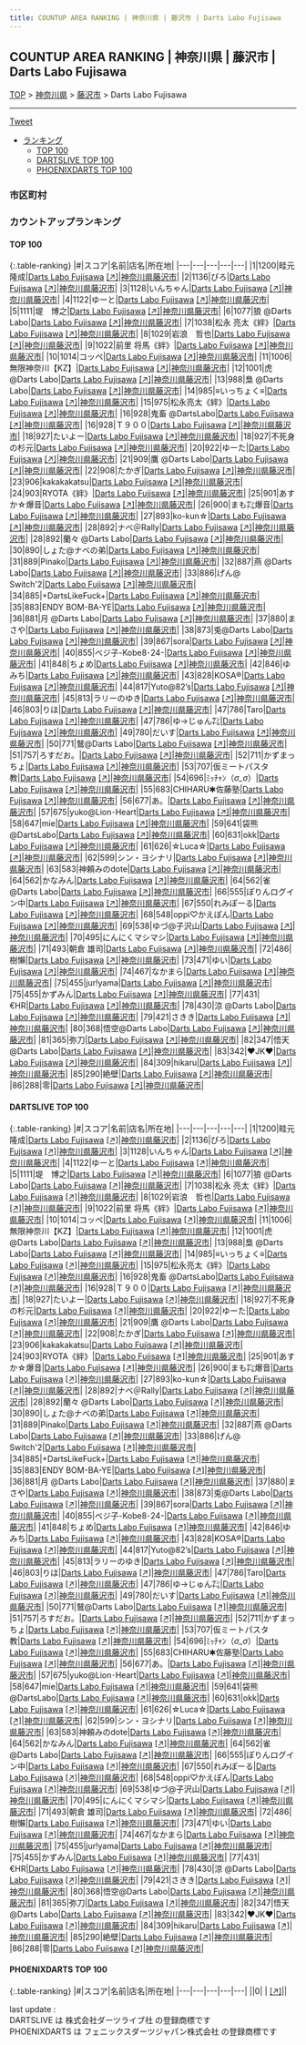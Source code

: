 ```yaml
---
title: COUNTUP AREA RANKING | 神奈川県 | 藤沢市 | Darts Labo Fujisawa
---
```

## COUNTUP AREA RANKING | 神奈川県 | 藤沢市 | Darts Labo Fujisawa

[TOP](/darts/rank/) > [神奈川県](/darts/rank/神奈川県/) > [藤沢市](/darts/rank/神奈川県/藤沢市/) > Darts Labo Fujisawa

___

<a href="https://twitter.com/share?ref_src=twsrc%5Etfw" data-text="COUNTUP AREA RANKING | 神奈川県藤沢市Darts Labo Fujisawa" class="twitter-share-button" data-hashtags="DARTSLIVE,PHOENIXDARTS,darts,ダーツ" data-show-count="false">Tweet</a>

* [ランキング](#カウントアップランキング)
    * [TOP 100](#top-100)
    * [DARTSLIVE TOP 100](#dartslive-top-100)
    * [PHOENIXDARTS TOP 100](#phoenixdarts-top-100)

### 市区町村

<ul>

</ul>

### カウントアップランキング

#### TOP 100



{:.table-ranking}
|#|スコア|名前|店名|所在地|
|---|---|---|---|---|
|1|1200|<span class="rank-name-dl">畦元 隆成</span>|<a href="/darts/rank/shops/d117ec2b40c927020d9b047a20a7ba1e.html">Darts Labo Fujisawa</a> <a href="https://search.dartslive.com/jp/shop/d117ec2b40c927020d9b047a20a7ba1e">[↗]</a>|<a href="/darts/rank/神奈川県/藤沢市">神奈川県藤沢市</a>|
|2|1136|<span class="rank-name-dl">ぴろ</span>|<a href="/darts/rank/shops/d117ec2b40c927020d9b047a20a7ba1e.html">Darts Labo Fujisawa</a> <a href="https://search.dartslive.com/jp/shop/d117ec2b40c927020d9b047a20a7ba1e">[↗]</a>|<a href="/darts/rank/神奈川県/藤沢市">神奈川県藤沢市</a>|
|3|1128|<span class="rank-name-dl">いんちゃん</span>|<a href="/darts/rank/shops/d117ec2b40c927020d9b047a20a7ba1e.html">Darts Labo Fujisawa</a> <a href="https://search.dartslive.com/jp/shop/d117ec2b40c927020d9b047a20a7ba1e">[↗]</a>|<a href="/darts/rank/神奈川県/藤沢市">神奈川県藤沢市</a>|
|4|1122|<span class="rank-name-dl">ゆーと</span>|<a href="/darts/rank/shops/d117ec2b40c927020d9b047a20a7ba1e.html">Darts Labo Fujisawa</a> <a href="https://search.dartslive.com/jp/shop/d117ec2b40c927020d9b047a20a7ba1e">[↗]</a>|<a href="/darts/rank/神奈川県/藤沢市">神奈川県藤沢市</a>|
|5|1111|<span class="rank-name-dl">堤　博之</span>|<a href="/darts/rank/shops/d117ec2b40c927020d9b047a20a7ba1e.html">Darts Labo Fujisawa</a> <a href="https://search.dartslive.com/jp/shop/d117ec2b40c927020d9b047a20a7ba1e">[↗]</a>|<a href="/darts/rank/神奈川県/藤沢市">神奈川県藤沢市</a>|
|6|1077|<span class="rank-name-dl">狼 @Darts Labo</span>|<a href="/darts/rank/shops/d117ec2b40c927020d9b047a20a7ba1e.html">Darts Labo Fujisawa</a> <a href="https://search.dartslive.com/jp/shop/d117ec2b40c927020d9b047a20a7ba1e">[↗]</a>|<a href="/darts/rank/神奈川県/藤沢市">神奈川県藤沢市</a>|
|7|1038|<span class="rank-name-dl">松永 亮太《絆》</span>|<a href="/darts/rank/shops/d117ec2b40c927020d9b047a20a7ba1e.html">Darts Labo Fujisawa</a> <a href="https://search.dartslive.com/jp/shop/d117ec2b40c927020d9b047a20a7ba1e">[↗]</a>|<a href="/darts/rank/神奈川県/藤沢市">神奈川県藤沢市</a>|
|8|1029|<span class="rank-name-dl">岩浪　哲也</span>|<a href="/darts/rank/shops/d117ec2b40c927020d9b047a20a7ba1e.html">Darts Labo Fujisawa</a> <a href="https://search.dartslive.com/jp/shop/d117ec2b40c927020d9b047a20a7ba1e">[↗]</a>|<a href="/darts/rank/神奈川県/藤沢市">神奈川県藤沢市</a>|
|9|1022|<span class="rank-name-dl">前里 将馬《絆》</span>|<a href="/darts/rank/shops/d117ec2b40c927020d9b047a20a7ba1e.html">Darts Labo Fujisawa</a> <a href="https://search.dartslive.com/jp/shop/d117ec2b40c927020d9b047a20a7ba1e">[↗]</a>|<a href="/darts/rank/神奈川県/藤沢市">神奈川県藤沢市</a>|
|10|1014|<span class="rank-name-dl">コッペ</span>|<a href="/darts/rank/shops/d117ec2b40c927020d9b047a20a7ba1e.html">Darts Labo Fujisawa</a> <a href="https://search.dartslive.com/jp/shop/d117ec2b40c927020d9b047a20a7ba1e">[↗]</a>|<a href="/darts/rank/神奈川県/藤沢市">神奈川県藤沢市</a>|
|11|1006|<span class="rank-name-dl">無限神奈川【KZ】</span>|<a href="/darts/rank/shops/d117ec2b40c927020d9b047a20a7ba1e.html">Darts Labo Fujisawa</a> <a href="https://search.dartslive.com/jp/shop/d117ec2b40c927020d9b047a20a7ba1e">[↗]</a>|<a href="/darts/rank/神奈川県/藤沢市">神奈川県藤沢市</a>|
|12|1001|<span class="rank-name-dl">虎 @Darts Labo</span>|<a href="/darts/rank/shops/d117ec2b40c927020d9b047a20a7ba1e.html">Darts Labo Fujisawa</a> <a href="https://search.dartslive.com/jp/shop/d117ec2b40c927020d9b047a20a7ba1e">[↗]</a>|<a href="/darts/rank/神奈川県/藤沢市">神奈川県藤沢市</a>|
|13|988|<span class="rank-name-dl">梟 @Darts Labo</span>|<a href="/darts/rank/shops/d117ec2b40c927020d9b047a20a7ba1e.html">Darts Labo Fujisawa</a> <a href="https://search.dartslive.com/jp/shop/d117ec2b40c927020d9b047a20a7ba1e">[↗]</a>|<a href="/darts/rank/神奈川県/藤沢市">神奈川県藤沢市</a>|
|14|985|<span class="rank-name-dl">≡いっちょく≡</span>|<a href="/darts/rank/shops/d117ec2b40c927020d9b047a20a7ba1e.html">Darts Labo Fujisawa</a> <a href="https://search.dartslive.com/jp/shop/d117ec2b40c927020d9b047a20a7ba1e">[↗]</a>|<a href="/darts/rank/神奈川県/藤沢市">神奈川県藤沢市</a>|
|15|975|<span class="rank-name-dl">松永亮太《絆》</span>|<a href="/darts/rank/shops/d117ec2b40c927020d9b047a20a7ba1e.html">Darts Labo Fujisawa</a> <a href="https://search.dartslive.com/jp/shop/d117ec2b40c927020d9b047a20a7ba1e">[↗]</a>|<a href="/darts/rank/神奈川県/藤沢市">神奈川県藤沢市</a>|
|16|928|<span class="rank-name-dl">鬼畜 @DartsLabo</span>|<a href="/darts/rank/shops/d117ec2b40c927020d9b047a20a7ba1e.html">Darts Labo Fujisawa</a> <a href="https://search.dartslive.com/jp/shop/d117ec2b40c927020d9b047a20a7ba1e">[↗]</a>|<a href="/darts/rank/神奈川県/藤沢市">神奈川県藤沢市</a>|
|16|928|<span class="rank-name-dl">Ｔ９００</span>|<a href="/darts/rank/shops/d117ec2b40c927020d9b047a20a7ba1e.html">Darts Labo Fujisawa</a> <a href="https://search.dartslive.com/jp/shop/d117ec2b40c927020d9b047a20a7ba1e">[↗]</a>|<a href="/darts/rank/神奈川県/藤沢市">神奈川県藤沢市</a>|
|18|927|<span class="rank-name-dl">たいよー</span>|<a href="/darts/rank/shops/d117ec2b40c927020d9b047a20a7ba1e.html">Darts Labo Fujisawa</a> <a href="https://search.dartslive.com/jp/shop/d117ec2b40c927020d9b047a20a7ba1e">[↗]</a>|<a href="/darts/rank/神奈川県/藤沢市">神奈川県藤沢市</a>|
|18|927|<span class="rank-name-dl">不死身の杉元</span>|<a href="/darts/rank/shops/d117ec2b40c927020d9b047a20a7ba1e.html">Darts Labo Fujisawa</a> <a href="https://search.dartslive.com/jp/shop/d117ec2b40c927020d9b047a20a7ba1e">[↗]</a>|<a href="/darts/rank/神奈川県/藤沢市">神奈川県藤沢市</a>|
|20|922|<span class="rank-name-dl">ゆーた</span>|<a href="/darts/rank/shops/d117ec2b40c927020d9b047a20a7ba1e.html">Darts Labo Fujisawa</a> <a href="https://search.dartslive.com/jp/shop/d117ec2b40c927020d9b047a20a7ba1e">[↗]</a>|<a href="/darts/rank/神奈川県/藤沢市">神奈川県藤沢市</a>|
|21|909|<span class="rank-name-dl">鷹 @Darts Labo</span>|<a href="/darts/rank/shops/d117ec2b40c927020d9b047a20a7ba1e.html">Darts Labo Fujisawa</a> <a href="https://search.dartslive.com/jp/shop/d117ec2b40c927020d9b047a20a7ba1e">[↗]</a>|<a href="/darts/rank/神奈川県/藤沢市">神奈川県藤沢市</a>|
|22|908|<span class="rank-name-dl">たかぎ</span>|<a href="/darts/rank/shops/d117ec2b40c927020d9b047a20a7ba1e.html">Darts Labo Fujisawa</a> <a href="https://search.dartslive.com/jp/shop/d117ec2b40c927020d9b047a20a7ba1e">[↗]</a>|<a href="/darts/rank/神奈川県/藤沢市">神奈川県藤沢市</a>|
|23|906|<span class="rank-name-dl">kakakakatsu</span>|<a href="/darts/rank/shops/d117ec2b40c927020d9b047a20a7ba1e.html">Darts Labo Fujisawa</a> <a href="https://search.dartslive.com/jp/shop/d117ec2b40c927020d9b047a20a7ba1e">[↗]</a>|<a href="/darts/rank/神奈川県/藤沢市">神奈川県藤沢市</a>|
|24|903|<span class="rank-name-dl">RYOTA《絆》</span>|<a href="/darts/rank/shops/d117ec2b40c927020d9b047a20a7ba1e.html">Darts Labo Fujisawa</a> <a href="https://search.dartslive.com/jp/shop/d117ec2b40c927020d9b047a20a7ba1e">[↗]</a>|<a href="/darts/rank/神奈川県/藤沢市">神奈川県藤沢市</a>|
|25|901|<span class="rank-name-dl">あすか☆爆音</span>|<a href="/darts/rank/shops/d117ec2b40c927020d9b047a20a7ba1e.html">Darts Labo Fujisawa</a> <a href="https://search.dartslive.com/jp/shop/d117ec2b40c927020d9b047a20a7ba1e">[↗]</a>|<a href="/darts/rank/神奈川県/藤沢市">神奈川県藤沢市</a>|
|26|900|<span class="rank-name-dl">まも㌠爆音</span>|<a href="/darts/rank/shops/d117ec2b40c927020d9b047a20a7ba1e.html">Darts Labo Fujisawa</a> <a href="https://search.dartslive.com/jp/shop/d117ec2b40c927020d9b047a20a7ba1e">[↗]</a>|<a href="/darts/rank/神奈川県/藤沢市">神奈川県藤沢市</a>|
|27|893|<span class="rank-name-dl">ko-kun☆</span>|<a href="/darts/rank/shops/d117ec2b40c927020d9b047a20a7ba1e.html">Darts Labo Fujisawa</a> <a href="https://search.dartslive.com/jp/shop/d117ec2b40c927020d9b047a20a7ba1e">[↗]</a>|<a href="/darts/rank/神奈川県/藤沢市">神奈川県藤沢市</a>|
|28|892|<span class="rank-name-dl">ナベ＠Rally</span>|<a href="/darts/rank/shops/d117ec2b40c927020d9b047a20a7ba1e.html">Darts Labo Fujisawa</a> <a href="https://search.dartslive.com/jp/shop/d117ec2b40c927020d9b047a20a7ba1e">[↗]</a>|<a href="/darts/rank/神奈川県/藤沢市">神奈川県藤沢市</a>|
|28|892|<span class="rank-name-dl">蘭々 @Darts Labo</span>|<a href="/darts/rank/shops/d117ec2b40c927020d9b047a20a7ba1e.html">Darts Labo Fujisawa</a> <a href="https://search.dartslive.com/jp/shop/d117ec2b40c927020d9b047a20a7ba1e">[↗]</a>|<a href="/darts/rank/神奈川県/藤沢市">神奈川県藤沢市</a>|
|30|890|<span class="rank-name-dl">しょた@ナベの弟</span>|<a href="/darts/rank/shops/d117ec2b40c927020d9b047a20a7ba1e.html">Darts Labo Fujisawa</a> <a href="https://search.dartslive.com/jp/shop/d117ec2b40c927020d9b047a20a7ba1e">[↗]</a>|<a href="/darts/rank/神奈川県/藤沢市">神奈川県藤沢市</a>|
|31|889|<span class="rank-name-dl">Pinako</span>|<a href="/darts/rank/shops/d117ec2b40c927020d9b047a20a7ba1e.html">Darts Labo Fujisawa</a> <a href="https://search.dartslive.com/jp/shop/d117ec2b40c927020d9b047a20a7ba1e">[↗]</a>|<a href="/darts/rank/神奈川県/藤沢市">神奈川県藤沢市</a>|
|32|887|<span class="rank-name-dl">燕 @Darts Labo</span>|<a href="/darts/rank/shops/d117ec2b40c927020d9b047a20a7ba1e.html">Darts Labo Fujisawa</a> <a href="https://search.dartslive.com/jp/shop/d117ec2b40c927020d9b047a20a7ba1e">[↗]</a>|<a href="/darts/rank/神奈川県/藤沢市">神奈川県藤沢市</a>|
|33|886|<span class="rank-name-dl">げん@ Switch&#x27;2</span>|<a href="/darts/rank/shops/d117ec2b40c927020d9b047a20a7ba1e.html">Darts Labo Fujisawa</a> <a href="https://search.dartslive.com/jp/shop/d117ec2b40c927020d9b047a20a7ba1e">[↗]</a>|<a href="/darts/rank/神奈川県/藤沢市">神奈川県藤沢市</a>|
|34|885|<span class="rank-name-dl">+DartsLikeFuck+</span>|<a href="/darts/rank/shops/d117ec2b40c927020d9b047a20a7ba1e.html">Darts Labo Fujisawa</a> <a href="https://search.dartslive.com/jp/shop/d117ec2b40c927020d9b047a20a7ba1e">[↗]</a>|<a href="/darts/rank/神奈川県/藤沢市">神奈川県藤沢市</a>|
|35|883|<span class="rank-name-dl">ENDY BOM-BA-YE</span>|<a href="/darts/rank/shops/d117ec2b40c927020d9b047a20a7ba1e.html">Darts Labo Fujisawa</a> <a href="https://search.dartslive.com/jp/shop/d117ec2b40c927020d9b047a20a7ba1e">[↗]</a>|<a href="/darts/rank/神奈川県/藤沢市">神奈川県藤沢市</a>|
|36|881|<span class="rank-name-dl">月 @Darts Labo</span>|<a href="/darts/rank/shops/d117ec2b40c927020d9b047a20a7ba1e.html">Darts Labo Fujisawa</a> <a href="https://search.dartslive.com/jp/shop/d117ec2b40c927020d9b047a20a7ba1e">[↗]</a>|<a href="/darts/rank/神奈川県/藤沢市">神奈川県藤沢市</a>|
|37|880|<span class="rank-name-dl">まさや</span>|<a href="/darts/rank/shops/d117ec2b40c927020d9b047a20a7ba1e.html">Darts Labo Fujisawa</a> <a href="https://search.dartslive.com/jp/shop/d117ec2b40c927020d9b047a20a7ba1e">[↗]</a>|<a href="/darts/rank/神奈川県/藤沢市">神奈川県藤沢市</a>|
|38|873|<span class="rank-name-dl">兎@Darts Labo</span>|<a href="/darts/rank/shops/d117ec2b40c927020d9b047a20a7ba1e.html">Darts Labo Fujisawa</a> <a href="https://search.dartslive.com/jp/shop/d117ec2b40c927020d9b047a20a7ba1e">[↗]</a>|<a href="/darts/rank/神奈川県/藤沢市">神奈川県藤沢市</a>|
|39|867|<span class="rank-name-dl">sora</span>|<a href="/darts/rank/shops/d117ec2b40c927020d9b047a20a7ba1e.html">Darts Labo Fujisawa</a> <a href="https://search.dartslive.com/jp/shop/d117ec2b40c927020d9b047a20a7ba1e">[↗]</a>|<a href="/darts/rank/神奈川県/藤沢市">神奈川県藤沢市</a>|
|40|855|<span class="rank-name-dl">ベジ子-Kobe8･24-</span>|<a href="/darts/rank/shops/d117ec2b40c927020d9b047a20a7ba1e.html">Darts Labo Fujisawa</a> <a href="https://search.dartslive.com/jp/shop/d117ec2b40c927020d9b047a20a7ba1e">[↗]</a>|<a href="/darts/rank/神奈川県/藤沢市">神奈川県藤沢市</a>|
|41|848|<span class="rank-name-dl">ちょめ</span>|<a href="/darts/rank/shops/d117ec2b40c927020d9b047a20a7ba1e.html">Darts Labo Fujisawa</a> <a href="https://search.dartslive.com/jp/shop/d117ec2b40c927020d9b047a20a7ba1e">[↗]</a>|<a href="/darts/rank/神奈川県/藤沢市">神奈川県藤沢市</a>|
|42|846|<span class="rank-name-dl">ゆみち</span>|<a href="/darts/rank/shops/d117ec2b40c927020d9b047a20a7ba1e.html">Darts Labo Fujisawa</a> <a href="https://search.dartslive.com/jp/shop/d117ec2b40c927020d9b047a20a7ba1e">[↗]</a>|<a href="/darts/rank/神奈川県/藤沢市">神奈川県藤沢市</a>|
|43|828|<span class="rank-name-dl">KOSA®︎</span>|<a href="/darts/rank/shops/d117ec2b40c927020d9b047a20a7ba1e.html">Darts Labo Fujisawa</a> <a href="https://search.dartslive.com/jp/shop/d117ec2b40c927020d9b047a20a7ba1e">[↗]</a>|<a href="/darts/rank/神奈川県/藤沢市">神奈川県藤沢市</a>|
|44|817|<span class="rank-name-dl">Yuto@82’s</span>|<a href="/darts/rank/shops/d117ec2b40c927020d9b047a20a7ba1e.html">Darts Labo Fujisawa</a> <a href="https://search.dartslive.com/jp/shop/d117ec2b40c927020d9b047a20a7ba1e">[↗]</a>|<a href="/darts/rank/神奈川県/藤沢市">神奈川県藤沢市</a>|
|45|813|<span class="rank-name-dl">ラリーのゆき</span>|<a href="/darts/rank/shops/d117ec2b40c927020d9b047a20a7ba1e.html">Darts Labo Fujisawa</a> <a href="https://search.dartslive.com/jp/shop/d117ec2b40c927020d9b047a20a7ba1e">[↗]</a>|<a href="/darts/rank/神奈川県/藤沢市">神奈川県藤沢市</a>|
|46|803|<span class="rank-name-dl">りほ</span>|<a href="/darts/rank/shops/d117ec2b40c927020d9b047a20a7ba1e.html">Darts Labo Fujisawa</a> <a href="https://search.dartslive.com/jp/shop/d117ec2b40c927020d9b047a20a7ba1e">[↗]</a>|<a href="/darts/rank/神奈川県/藤沢市">神奈川県藤沢市</a>|
|47|786|<span class="rank-name-dl">Taro</span>|<a href="/darts/rank/shops/d117ec2b40c927020d9b047a20a7ba1e.html">Darts Labo Fujisawa</a> <a href="https://search.dartslive.com/jp/shop/d117ec2b40c927020d9b047a20a7ba1e">[↗]</a>|<a href="/darts/rank/神奈川県/藤沢市">神奈川県藤沢市</a>|
|47|786|<span class="rank-name-dl">ゆ→じゅん㌠</span>|<a href="/darts/rank/shops/d117ec2b40c927020d9b047a20a7ba1e.html">Darts Labo Fujisawa</a> <a href="https://search.dartslive.com/jp/shop/d117ec2b40c927020d9b047a20a7ba1e">[↗]</a>|<a href="/darts/rank/神奈川県/藤沢市">神奈川県藤沢市</a>|
|49|780|<span class="rank-name-dl">だいす</span>|<a href="/darts/rank/shops/d117ec2b40c927020d9b047a20a7ba1e.html">Darts Labo Fujisawa</a> <a href="https://search.dartslive.com/jp/shop/d117ec2b40c927020d9b047a20a7ba1e">[↗]</a>|<a href="/darts/rank/神奈川県/藤沢市">神奈川県藤沢市</a>|
|50|771|<span class="rank-name-dl">鷲@Darts Labo</span>|<a href="/darts/rank/shops/d117ec2b40c927020d9b047a20a7ba1e.html">Darts Labo Fujisawa</a> <a href="https://search.dartslive.com/jp/shop/d117ec2b40c927020d9b047a20a7ba1e">[↗]</a>|<a href="/darts/rank/神奈川県/藤沢市">神奈川県藤沢市</a>|
|51|757|<span class="rank-name-dl">ろすだお。</span>|<a href="/darts/rank/shops/d117ec2b40c927020d9b047a20a7ba1e.html">Darts Labo Fujisawa</a> <a href="https://search.dartslive.com/jp/shop/d117ec2b40c927020d9b047a20a7ba1e">[↗]</a>|<a href="/darts/rank/神奈川県/藤沢市">神奈川県藤沢市</a>|
|52|711|<span class="rank-name-dl">かずまっちょ</span>|<a href="/darts/rank/shops/d117ec2b40c927020d9b047a20a7ba1e.html">Darts Labo Fujisawa</a> <a href="https://search.dartslive.com/jp/shop/d117ec2b40c927020d9b047a20a7ba1e">[↗]</a>|<a href="/darts/rank/神奈川県/藤沢市">神奈川県藤沢市</a>|
|53|707|<span class="rank-name-dl">仮ミートパスタ教</span>|<a href="/darts/rank/shops/d117ec2b40c927020d9b047a20a7ba1e.html">Darts Labo Fujisawa</a> <a href="https://search.dartslive.com/jp/shop/d117ec2b40c927020d9b047a20a7ba1e">[↗]</a>|<a href="/darts/rank/神奈川県/藤沢市">神奈川県藤沢市</a>|
|54|696|<span class="rank-name-dl">ﾐｯﾁｬﾝ（*σ_σ*）</span>|<a href="/darts/rank/shops/d117ec2b40c927020d9b047a20a7ba1e.html">Darts Labo Fujisawa</a> <a href="https://search.dartslive.com/jp/shop/d117ec2b40c927020d9b047a20a7ba1e">[↗]</a>|<a href="/darts/rank/神奈川県/藤沢市">神奈川県藤沢市</a>|
|55|683|<span class="rank-name-dl">CHIHARU✱佐藤塾</span>|<a href="/darts/rank/shops/d117ec2b40c927020d9b047a20a7ba1e.html">Darts Labo Fujisawa</a> <a href="https://search.dartslive.com/jp/shop/d117ec2b40c927020d9b047a20a7ba1e">[↗]</a>|<a href="/darts/rank/神奈川県/藤沢市">神奈川県藤沢市</a>|
|56|677|<span class="rank-name-dl">あ。</span>|<a href="/darts/rank/shops/d117ec2b40c927020d9b047a20a7ba1e.html">Darts Labo Fujisawa</a> <a href="https://search.dartslive.com/jp/shop/d117ec2b40c927020d9b047a20a7ba1e">[↗]</a>|<a href="/darts/rank/神奈川県/藤沢市">神奈川県藤沢市</a>|
|57|675|<span class="rank-name-dl">yuko@Lion･Heart</span>|<a href="/darts/rank/shops/d117ec2b40c927020d9b047a20a7ba1e.html">Darts Labo Fujisawa</a> <a href="https://search.dartslive.com/jp/shop/d117ec2b40c927020d9b047a20a7ba1e">[↗]</a>|<a href="/darts/rank/神奈川県/藤沢市">神奈川県藤沢市</a>|
|58|647|<span class="rank-name-dl">mie</span>|<a href="/darts/rank/shops/d117ec2b40c927020d9b047a20a7ba1e.html">Darts Labo Fujisawa</a> <a href="https://search.dartslive.com/jp/shop/d117ec2b40c927020d9b047a20a7ba1e">[↗]</a>|<a href="/darts/rank/神奈川県/藤沢市">神奈川県藤沢市</a>|
|59|641|<span class="rank-name-dl">袋熊@DartsLabo</span>|<a href="/darts/rank/shops/d117ec2b40c927020d9b047a20a7ba1e.html">Darts Labo Fujisawa</a> <a href="https://search.dartslive.com/jp/shop/d117ec2b40c927020d9b047a20a7ba1e">[↗]</a>|<a href="/darts/rank/神奈川県/藤沢市">神奈川県藤沢市</a>|
|60|631|<span class="rank-name-dl">okk</span>|<a href="/darts/rank/shops/d117ec2b40c927020d9b047a20a7ba1e.html">Darts Labo Fujisawa</a> <a href="https://search.dartslive.com/jp/shop/d117ec2b40c927020d9b047a20a7ba1e">[↗]</a>|<a href="/darts/rank/神奈川県/藤沢市">神奈川県藤沢市</a>|
|61|626|<span class="rank-name-dl">☆Luca☆</span>|<a href="/darts/rank/shops/d117ec2b40c927020d9b047a20a7ba1e.html">Darts Labo Fujisawa</a> <a href="https://search.dartslive.com/jp/shop/d117ec2b40c927020d9b047a20a7ba1e">[↗]</a>|<a href="/darts/rank/神奈川県/藤沢市">神奈川県藤沢市</a>|
|62|599|<span class="rank-name-dl">シン・ヨシナリ</span>|<a href="/darts/rank/shops/d117ec2b40c927020d9b047a20a7ba1e.html">Darts Labo Fujisawa</a> <a href="https://search.dartslive.com/jp/shop/d117ec2b40c927020d9b047a20a7ba1e">[↗]</a>|<a href="/darts/rank/神奈川県/藤沢市">神奈川県藤沢市</a>|
|63|583|<span class="rank-name-dl">神頼みのdote</span>|<a href="/darts/rank/shops/d117ec2b40c927020d9b047a20a7ba1e.html">Darts Labo Fujisawa</a> <a href="https://search.dartslive.com/jp/shop/d117ec2b40c927020d9b047a20a7ba1e">[↗]</a>|<a href="/darts/rank/神奈川県/藤沢市">神奈川県藤沢市</a>|
|64|562|<span class="rank-name-dl">かなみん</span>|<a href="/darts/rank/shops/d117ec2b40c927020d9b047a20a7ba1e.html">Darts Labo Fujisawa</a> <a href="https://search.dartslive.com/jp/shop/d117ec2b40c927020d9b047a20a7ba1e">[↗]</a>|<a href="/darts/rank/神奈川県/藤沢市">神奈川県藤沢市</a>|
|64|562|<span class="rank-name-dl">雀@Darts Labo</span>|<a href="/darts/rank/shops/d117ec2b40c927020d9b047a20a7ba1e.html">Darts Labo Fujisawa</a> <a href="https://search.dartslive.com/jp/shop/d117ec2b40c927020d9b047a20a7ba1e">[↗]</a>|<a href="/darts/rank/神奈川県/藤沢市">神奈川県藤沢市</a>|
|66|555|<span class="rank-name-dl">ぽりんログイン中</span>|<a href="/darts/rank/shops/d117ec2b40c927020d9b047a20a7ba1e.html">Darts Labo Fujisawa</a> <a href="https://search.dartslive.com/jp/shop/d117ec2b40c927020d9b047a20a7ba1e">[↗]</a>|<a href="/darts/rank/神奈川県/藤沢市">神奈川県藤沢市</a>|
|67|550|<span class="rank-name-dl">れみぽーる</span>|<a href="/darts/rank/shops/d117ec2b40c927020d9b047a20a7ba1e.html">Darts Labo Fujisawa</a> <a href="https://search.dartslive.com/jp/shop/d117ec2b40c927020d9b047a20a7ba1e">[↗]</a>|<a href="/darts/rank/神奈川県/藤沢市">神奈川県藤沢市</a>|
|68|548|<span class="rank-name-dl">oppi♡かえぽん</span>|<a href="/darts/rank/shops/d117ec2b40c927020d9b047a20a7ba1e.html">Darts Labo Fujisawa</a> <a href="https://search.dartslive.com/jp/shop/d117ec2b40c927020d9b047a20a7ba1e">[↗]</a>|<a href="/darts/rank/神奈川県/藤沢市">神奈川県藤沢市</a>|
|69|538|<span class="rank-name-dl">ゆづ@子沢山</span>|<a href="/darts/rank/shops/d117ec2b40c927020d9b047a20a7ba1e.html">Darts Labo Fujisawa</a> <a href="https://search.dartslive.com/jp/shop/d117ec2b40c927020d9b047a20a7ba1e">[↗]</a>|<a href="/darts/rank/神奈川県/藤沢市">神奈川県藤沢市</a>|
|70|495|<span class="rank-name-dl">にんにくマシマシ</span>|<a href="/darts/rank/shops/d117ec2b40c927020d9b047a20a7ba1e.html">Darts Labo Fujisawa</a> <a href="https://search.dartslive.com/jp/shop/d117ec2b40c927020d9b047a20a7ba1e">[↗]</a>|<a href="/darts/rank/神奈川県/藤沢市">神奈川県藤沢市</a>|
|71|493|<span class="rank-name-dl">朝倉 雄司</span>|<a href="/darts/rank/shops/d117ec2b40c927020d9b047a20a7ba1e.html">Darts Labo Fujisawa</a> <a href="https://search.dartslive.com/jp/shop/d117ec2b40c927020d9b047a20a7ba1e">[↗]</a>|<a href="/darts/rank/神奈川県/藤沢市">神奈川県藤沢市</a>|
|72|486|<span class="rank-name-dl">樹懶</span>|<a href="/darts/rank/shops/d117ec2b40c927020d9b047a20a7ba1e.html">Darts Labo Fujisawa</a> <a href="https://search.dartslive.com/jp/shop/d117ec2b40c927020d9b047a20a7ba1e">[↗]</a>|<a href="/darts/rank/神奈川県/藤沢市">神奈川県藤沢市</a>|
|73|471|<span class="rank-name-dl">ゆい</span>|<a href="/darts/rank/shops/d117ec2b40c927020d9b047a20a7ba1e.html">Darts Labo Fujisawa</a> <a href="https://search.dartslive.com/jp/shop/d117ec2b40c927020d9b047a20a7ba1e">[↗]</a>|<a href="/darts/rank/神奈川県/藤沢市">神奈川県藤沢市</a>|
|74|467|<span class="rank-name-dl">なかまら</span>|<a href="/darts/rank/shops/d117ec2b40c927020d9b047a20a7ba1e.html">Darts Labo Fujisawa</a> <a href="https://search.dartslive.com/jp/shop/d117ec2b40c927020d9b047a20a7ba1e">[↗]</a>|<a href="/darts/rank/神奈川県/藤沢市">神奈川県藤沢市</a>|
|75|455|<span class="rank-name-dl">jur!yama</span>|<a href="/darts/rank/shops/d117ec2b40c927020d9b047a20a7ba1e.html">Darts Labo Fujisawa</a> <a href="https://search.dartslive.com/jp/shop/d117ec2b40c927020d9b047a20a7ba1e">[↗]</a>|<a href="/darts/rank/神奈川県/藤沢市">神奈川県藤沢市</a>|
|75|455|<span class="rank-name-dl">かずみん</span>|<a href="/darts/rank/shops/d117ec2b40c927020d9b047a20a7ba1e.html">Darts Labo Fujisawa</a> <a href="https://search.dartslive.com/jp/shop/d117ec2b40c927020d9b047a20a7ba1e">[↗]</a>|<a href="/darts/rank/神奈川県/藤沢市">神奈川県藤沢市</a>|
|77|431|<span class="rank-name-dl">€HR</span>|<a href="/darts/rank/shops/d117ec2b40c927020d9b047a20a7ba1e.html">Darts Labo Fujisawa</a> <a href="https://search.dartslive.com/jp/shop/d117ec2b40c927020d9b047a20a7ba1e">[↗]</a>|<a href="/darts/rank/神奈川県/藤沢市">神奈川県藤沢市</a>|
|78|430|<span class="rank-name-dl">涼 @Darts Labo</span>|<a href="/darts/rank/shops/d117ec2b40c927020d9b047a20a7ba1e.html">Darts Labo Fujisawa</a> <a href="https://search.dartslive.com/jp/shop/d117ec2b40c927020d9b047a20a7ba1e">[↗]</a>|<a href="/darts/rank/神奈川県/藤沢市">神奈川県藤沢市</a>|
|79|421|<span class="rank-name-dl">さきき</span>|<a href="/darts/rank/shops/d117ec2b40c927020d9b047a20a7ba1e.html">Darts Labo Fujisawa</a> <a href="https://search.dartslive.com/jp/shop/d117ec2b40c927020d9b047a20a7ba1e">[↗]</a>|<a href="/darts/rank/神奈川県/藤沢市">神奈川県藤沢市</a>|
|80|368|<span class="rank-name-dl">悟空@Darts Labo</span>|<a href="/darts/rank/shops/d117ec2b40c927020d9b047a20a7ba1e.html">Darts Labo Fujisawa</a> <a href="https://search.dartslive.com/jp/shop/d117ec2b40c927020d9b047a20a7ba1e">[↗]</a>|<a href="/darts/rank/神奈川県/藤沢市">神奈川県藤沢市</a>|
|81|365|<span class="rank-name-dl">弥刀</span>|<a href="/darts/rank/shops/d117ec2b40c927020d9b047a20a7ba1e.html">Darts Labo Fujisawa</a> <a href="https://search.dartslive.com/jp/shop/d117ec2b40c927020d9b047a20a7ba1e">[↗]</a>|<a href="/darts/rank/神奈川県/藤沢市">神奈川県藤沢市</a>|
|82|347|<span class="rank-name-dl">悟天@Darts Labo</span>|<a href="/darts/rank/shops/d117ec2b40c927020d9b047a20a7ba1e.html">Darts Labo Fujisawa</a> <a href="https://search.dartslive.com/jp/shop/d117ec2b40c927020d9b047a20a7ba1e">[↗]</a>|<a href="/darts/rank/神奈川県/藤沢市">神奈川県藤沢市</a>|
|83|342|<span class="rank-name-dl">❤️JK❤️</span>|<a href="/darts/rank/shops/d117ec2b40c927020d9b047a20a7ba1e.html">Darts Labo Fujisawa</a> <a href="https://search.dartslive.com/jp/shop/d117ec2b40c927020d9b047a20a7ba1e">[↗]</a>|<a href="/darts/rank/神奈川県/藤沢市">神奈川県藤沢市</a>|
|84|309|<span class="rank-name-dl">hikaru</span>|<a href="/darts/rank/shops/d117ec2b40c927020d9b047a20a7ba1e.html">Darts Labo Fujisawa</a> <a href="https://search.dartslive.com/jp/shop/d117ec2b40c927020d9b047a20a7ba1e">[↗]</a>|<a href="/darts/rank/神奈川県/藤沢市">神奈川県藤沢市</a>|
|85|290|<span class="rank-name-dl">絶壁</span>|<a href="/darts/rank/shops/d117ec2b40c927020d9b047a20a7ba1e.html">Darts Labo Fujisawa</a> <a href="https://search.dartslive.com/jp/shop/d117ec2b40c927020d9b047a20a7ba1e">[↗]</a>|<a href="/darts/rank/神奈川県/藤沢市">神奈川県藤沢市</a>|
|86|288|<span class="rank-name-dl">零</span>|<a href="/darts/rank/shops/d117ec2b40c927020d9b047a20a7ba1e.html">Darts Labo Fujisawa</a> <a href="https://search.dartslive.com/jp/shop/d117ec2b40c927020d9b047a20a7ba1e">[↗]</a>|<a href="/darts/rank/神奈川県/藤沢市">神奈川県藤沢市</a>|


#### DARTSLIVE TOP 100



{:.table-ranking}
|#|スコア|名前|店名|所在地|
|---|---|---|---|---|
|1|1200|<span class="rank-name-dl">畦元 隆成</span>|<a href="/darts/rank/shops/d117ec2b40c927020d9b047a20a7ba1e.html">Darts Labo Fujisawa</a> <a href="https://search.dartslive.com/jp/shop/d117ec2b40c927020d9b047a20a7ba1e">[↗]</a>|<a href="/darts/rank/神奈川県/藤沢市">神奈川県藤沢市</a>|
|2|1136|<span class="rank-name-dl">ぴろ</span>|<a href="/darts/rank/shops/d117ec2b40c927020d9b047a20a7ba1e.html">Darts Labo Fujisawa</a> <a href="https://search.dartslive.com/jp/shop/d117ec2b40c927020d9b047a20a7ba1e">[↗]</a>|<a href="/darts/rank/神奈川県/藤沢市">神奈川県藤沢市</a>|
|3|1128|<span class="rank-name-dl">いんちゃん</span>|<a href="/darts/rank/shops/d117ec2b40c927020d9b047a20a7ba1e.html">Darts Labo Fujisawa</a> <a href="https://search.dartslive.com/jp/shop/d117ec2b40c927020d9b047a20a7ba1e">[↗]</a>|<a href="/darts/rank/神奈川県/藤沢市">神奈川県藤沢市</a>|
|4|1122|<span class="rank-name-dl">ゆーと</span>|<a href="/darts/rank/shops/d117ec2b40c927020d9b047a20a7ba1e.html">Darts Labo Fujisawa</a> <a href="https://search.dartslive.com/jp/shop/d117ec2b40c927020d9b047a20a7ba1e">[↗]</a>|<a href="/darts/rank/神奈川県/藤沢市">神奈川県藤沢市</a>|
|5|1111|<span class="rank-name-dl">堤　博之</span>|<a href="/darts/rank/shops/d117ec2b40c927020d9b047a20a7ba1e.html">Darts Labo Fujisawa</a> <a href="https://search.dartslive.com/jp/shop/d117ec2b40c927020d9b047a20a7ba1e">[↗]</a>|<a href="/darts/rank/神奈川県/藤沢市">神奈川県藤沢市</a>|
|6|1077|<span class="rank-name-dl">狼 @Darts Labo</span>|<a href="/darts/rank/shops/d117ec2b40c927020d9b047a20a7ba1e.html">Darts Labo Fujisawa</a> <a href="https://search.dartslive.com/jp/shop/d117ec2b40c927020d9b047a20a7ba1e">[↗]</a>|<a href="/darts/rank/神奈川県/藤沢市">神奈川県藤沢市</a>|
|7|1038|<span class="rank-name-dl">松永 亮太《絆》</span>|<a href="/darts/rank/shops/d117ec2b40c927020d9b047a20a7ba1e.html">Darts Labo Fujisawa</a> <a href="https://search.dartslive.com/jp/shop/d117ec2b40c927020d9b047a20a7ba1e">[↗]</a>|<a href="/darts/rank/神奈川県/藤沢市">神奈川県藤沢市</a>|
|8|1029|<span class="rank-name-dl">岩浪　哲也</span>|<a href="/darts/rank/shops/d117ec2b40c927020d9b047a20a7ba1e.html">Darts Labo Fujisawa</a> <a href="https://search.dartslive.com/jp/shop/d117ec2b40c927020d9b047a20a7ba1e">[↗]</a>|<a href="/darts/rank/神奈川県/藤沢市">神奈川県藤沢市</a>|
|9|1022|<span class="rank-name-dl">前里 将馬《絆》</span>|<a href="/darts/rank/shops/d117ec2b40c927020d9b047a20a7ba1e.html">Darts Labo Fujisawa</a> <a href="https://search.dartslive.com/jp/shop/d117ec2b40c927020d9b047a20a7ba1e">[↗]</a>|<a href="/darts/rank/神奈川県/藤沢市">神奈川県藤沢市</a>|
|10|1014|<span class="rank-name-dl">コッペ</span>|<a href="/darts/rank/shops/d117ec2b40c927020d9b047a20a7ba1e.html">Darts Labo Fujisawa</a> <a href="https://search.dartslive.com/jp/shop/d117ec2b40c927020d9b047a20a7ba1e">[↗]</a>|<a href="/darts/rank/神奈川県/藤沢市">神奈川県藤沢市</a>|
|11|1006|<span class="rank-name-dl">無限神奈川【KZ】</span>|<a href="/darts/rank/shops/d117ec2b40c927020d9b047a20a7ba1e.html">Darts Labo Fujisawa</a> <a href="https://search.dartslive.com/jp/shop/d117ec2b40c927020d9b047a20a7ba1e">[↗]</a>|<a href="/darts/rank/神奈川県/藤沢市">神奈川県藤沢市</a>|
|12|1001|<span class="rank-name-dl">虎 @Darts Labo</span>|<a href="/darts/rank/shops/d117ec2b40c927020d9b047a20a7ba1e.html">Darts Labo Fujisawa</a> <a href="https://search.dartslive.com/jp/shop/d117ec2b40c927020d9b047a20a7ba1e">[↗]</a>|<a href="/darts/rank/神奈川県/藤沢市">神奈川県藤沢市</a>|
|13|988|<span class="rank-name-dl">梟 @Darts Labo</span>|<a href="/darts/rank/shops/d117ec2b40c927020d9b047a20a7ba1e.html">Darts Labo Fujisawa</a> <a href="https://search.dartslive.com/jp/shop/d117ec2b40c927020d9b047a20a7ba1e">[↗]</a>|<a href="/darts/rank/神奈川県/藤沢市">神奈川県藤沢市</a>|
|14|985|<span class="rank-name-dl">≡いっちょく≡</span>|<a href="/darts/rank/shops/d117ec2b40c927020d9b047a20a7ba1e.html">Darts Labo Fujisawa</a> <a href="https://search.dartslive.com/jp/shop/d117ec2b40c927020d9b047a20a7ba1e">[↗]</a>|<a href="/darts/rank/神奈川県/藤沢市">神奈川県藤沢市</a>|
|15|975|<span class="rank-name-dl">松永亮太《絆》</span>|<a href="/darts/rank/shops/d117ec2b40c927020d9b047a20a7ba1e.html">Darts Labo Fujisawa</a> <a href="https://search.dartslive.com/jp/shop/d117ec2b40c927020d9b047a20a7ba1e">[↗]</a>|<a href="/darts/rank/神奈川県/藤沢市">神奈川県藤沢市</a>|
|16|928|<span class="rank-name-dl">鬼畜 @DartsLabo</span>|<a href="/darts/rank/shops/d117ec2b40c927020d9b047a20a7ba1e.html">Darts Labo Fujisawa</a> <a href="https://search.dartslive.com/jp/shop/d117ec2b40c927020d9b047a20a7ba1e">[↗]</a>|<a href="/darts/rank/神奈川県/藤沢市">神奈川県藤沢市</a>|
|16|928|<span class="rank-name-dl">Ｔ９００</span>|<a href="/darts/rank/shops/d117ec2b40c927020d9b047a20a7ba1e.html">Darts Labo Fujisawa</a> <a href="https://search.dartslive.com/jp/shop/d117ec2b40c927020d9b047a20a7ba1e">[↗]</a>|<a href="/darts/rank/神奈川県/藤沢市">神奈川県藤沢市</a>|
|18|927|<span class="rank-name-dl">たいよー</span>|<a href="/darts/rank/shops/d117ec2b40c927020d9b047a20a7ba1e.html">Darts Labo Fujisawa</a> <a href="https://search.dartslive.com/jp/shop/d117ec2b40c927020d9b047a20a7ba1e">[↗]</a>|<a href="/darts/rank/神奈川県/藤沢市">神奈川県藤沢市</a>|
|18|927|<span class="rank-name-dl">不死身の杉元</span>|<a href="/darts/rank/shops/d117ec2b40c927020d9b047a20a7ba1e.html">Darts Labo Fujisawa</a> <a href="https://search.dartslive.com/jp/shop/d117ec2b40c927020d9b047a20a7ba1e">[↗]</a>|<a href="/darts/rank/神奈川県/藤沢市">神奈川県藤沢市</a>|
|20|922|<span class="rank-name-dl">ゆーた</span>|<a href="/darts/rank/shops/d117ec2b40c927020d9b047a20a7ba1e.html">Darts Labo Fujisawa</a> <a href="https://search.dartslive.com/jp/shop/d117ec2b40c927020d9b047a20a7ba1e">[↗]</a>|<a href="/darts/rank/神奈川県/藤沢市">神奈川県藤沢市</a>|
|21|909|<span class="rank-name-dl">鷹 @Darts Labo</span>|<a href="/darts/rank/shops/d117ec2b40c927020d9b047a20a7ba1e.html">Darts Labo Fujisawa</a> <a href="https://search.dartslive.com/jp/shop/d117ec2b40c927020d9b047a20a7ba1e">[↗]</a>|<a href="/darts/rank/神奈川県/藤沢市">神奈川県藤沢市</a>|
|22|908|<span class="rank-name-dl">たかぎ</span>|<a href="/darts/rank/shops/d117ec2b40c927020d9b047a20a7ba1e.html">Darts Labo Fujisawa</a> <a href="https://search.dartslive.com/jp/shop/d117ec2b40c927020d9b047a20a7ba1e">[↗]</a>|<a href="/darts/rank/神奈川県/藤沢市">神奈川県藤沢市</a>|
|23|906|<span class="rank-name-dl">kakakakatsu</span>|<a href="/darts/rank/shops/d117ec2b40c927020d9b047a20a7ba1e.html">Darts Labo Fujisawa</a> <a href="https://search.dartslive.com/jp/shop/d117ec2b40c927020d9b047a20a7ba1e">[↗]</a>|<a href="/darts/rank/神奈川県/藤沢市">神奈川県藤沢市</a>|
|24|903|<span class="rank-name-dl">RYOTA《絆》</span>|<a href="/darts/rank/shops/d117ec2b40c927020d9b047a20a7ba1e.html">Darts Labo Fujisawa</a> <a href="https://search.dartslive.com/jp/shop/d117ec2b40c927020d9b047a20a7ba1e">[↗]</a>|<a href="/darts/rank/神奈川県/藤沢市">神奈川県藤沢市</a>|
|25|901|<span class="rank-name-dl">あすか☆爆音</span>|<a href="/darts/rank/shops/d117ec2b40c927020d9b047a20a7ba1e.html">Darts Labo Fujisawa</a> <a href="https://search.dartslive.com/jp/shop/d117ec2b40c927020d9b047a20a7ba1e">[↗]</a>|<a href="/darts/rank/神奈川県/藤沢市">神奈川県藤沢市</a>|
|26|900|<span class="rank-name-dl">まも㌠爆音</span>|<a href="/darts/rank/shops/d117ec2b40c927020d9b047a20a7ba1e.html">Darts Labo Fujisawa</a> <a href="https://search.dartslive.com/jp/shop/d117ec2b40c927020d9b047a20a7ba1e">[↗]</a>|<a href="/darts/rank/神奈川県/藤沢市">神奈川県藤沢市</a>|
|27|893|<span class="rank-name-dl">ko-kun☆</span>|<a href="/darts/rank/shops/d117ec2b40c927020d9b047a20a7ba1e.html">Darts Labo Fujisawa</a> <a href="https://search.dartslive.com/jp/shop/d117ec2b40c927020d9b047a20a7ba1e">[↗]</a>|<a href="/darts/rank/神奈川県/藤沢市">神奈川県藤沢市</a>|
|28|892|<span class="rank-name-dl">ナベ＠Rally</span>|<a href="/darts/rank/shops/d117ec2b40c927020d9b047a20a7ba1e.html">Darts Labo Fujisawa</a> <a href="https://search.dartslive.com/jp/shop/d117ec2b40c927020d9b047a20a7ba1e">[↗]</a>|<a href="/darts/rank/神奈川県/藤沢市">神奈川県藤沢市</a>|
|28|892|<span class="rank-name-dl">蘭々 @Darts Labo</span>|<a href="/darts/rank/shops/d117ec2b40c927020d9b047a20a7ba1e.html">Darts Labo Fujisawa</a> <a href="https://search.dartslive.com/jp/shop/d117ec2b40c927020d9b047a20a7ba1e">[↗]</a>|<a href="/darts/rank/神奈川県/藤沢市">神奈川県藤沢市</a>|
|30|890|<span class="rank-name-dl">しょた@ナベの弟</span>|<a href="/darts/rank/shops/d117ec2b40c927020d9b047a20a7ba1e.html">Darts Labo Fujisawa</a> <a href="https://search.dartslive.com/jp/shop/d117ec2b40c927020d9b047a20a7ba1e">[↗]</a>|<a href="/darts/rank/神奈川県/藤沢市">神奈川県藤沢市</a>|
|31|889|<span class="rank-name-dl">Pinako</span>|<a href="/darts/rank/shops/d117ec2b40c927020d9b047a20a7ba1e.html">Darts Labo Fujisawa</a> <a href="https://search.dartslive.com/jp/shop/d117ec2b40c927020d9b047a20a7ba1e">[↗]</a>|<a href="/darts/rank/神奈川県/藤沢市">神奈川県藤沢市</a>|
|32|887|<span class="rank-name-dl">燕 @Darts Labo</span>|<a href="/darts/rank/shops/d117ec2b40c927020d9b047a20a7ba1e.html">Darts Labo Fujisawa</a> <a href="https://search.dartslive.com/jp/shop/d117ec2b40c927020d9b047a20a7ba1e">[↗]</a>|<a href="/darts/rank/神奈川県/藤沢市">神奈川県藤沢市</a>|
|33|886|<span class="rank-name-dl">げん@ Switch&#x27;2</span>|<a href="/darts/rank/shops/d117ec2b40c927020d9b047a20a7ba1e.html">Darts Labo Fujisawa</a> <a href="https://search.dartslive.com/jp/shop/d117ec2b40c927020d9b047a20a7ba1e">[↗]</a>|<a href="/darts/rank/神奈川県/藤沢市">神奈川県藤沢市</a>|
|34|885|<span class="rank-name-dl">+DartsLikeFuck+</span>|<a href="/darts/rank/shops/d117ec2b40c927020d9b047a20a7ba1e.html">Darts Labo Fujisawa</a> <a href="https://search.dartslive.com/jp/shop/d117ec2b40c927020d9b047a20a7ba1e">[↗]</a>|<a href="/darts/rank/神奈川県/藤沢市">神奈川県藤沢市</a>|
|35|883|<span class="rank-name-dl">ENDY BOM-BA-YE</span>|<a href="/darts/rank/shops/d117ec2b40c927020d9b047a20a7ba1e.html">Darts Labo Fujisawa</a> <a href="https://search.dartslive.com/jp/shop/d117ec2b40c927020d9b047a20a7ba1e">[↗]</a>|<a href="/darts/rank/神奈川県/藤沢市">神奈川県藤沢市</a>|
|36|881|<span class="rank-name-dl">月 @Darts Labo</span>|<a href="/darts/rank/shops/d117ec2b40c927020d9b047a20a7ba1e.html">Darts Labo Fujisawa</a> <a href="https://search.dartslive.com/jp/shop/d117ec2b40c927020d9b047a20a7ba1e">[↗]</a>|<a href="/darts/rank/神奈川県/藤沢市">神奈川県藤沢市</a>|
|37|880|<span class="rank-name-dl">まさや</span>|<a href="/darts/rank/shops/d117ec2b40c927020d9b047a20a7ba1e.html">Darts Labo Fujisawa</a> <a href="https://search.dartslive.com/jp/shop/d117ec2b40c927020d9b047a20a7ba1e">[↗]</a>|<a href="/darts/rank/神奈川県/藤沢市">神奈川県藤沢市</a>|
|38|873|<span class="rank-name-dl">兎@Darts Labo</span>|<a href="/darts/rank/shops/d117ec2b40c927020d9b047a20a7ba1e.html">Darts Labo Fujisawa</a> <a href="https://search.dartslive.com/jp/shop/d117ec2b40c927020d9b047a20a7ba1e">[↗]</a>|<a href="/darts/rank/神奈川県/藤沢市">神奈川県藤沢市</a>|
|39|867|<span class="rank-name-dl">sora</span>|<a href="/darts/rank/shops/d117ec2b40c927020d9b047a20a7ba1e.html">Darts Labo Fujisawa</a> <a href="https://search.dartslive.com/jp/shop/d117ec2b40c927020d9b047a20a7ba1e">[↗]</a>|<a href="/darts/rank/神奈川県/藤沢市">神奈川県藤沢市</a>|
|40|855|<span class="rank-name-dl">ベジ子-Kobe8･24-</span>|<a href="/darts/rank/shops/d117ec2b40c927020d9b047a20a7ba1e.html">Darts Labo Fujisawa</a> <a href="https://search.dartslive.com/jp/shop/d117ec2b40c927020d9b047a20a7ba1e">[↗]</a>|<a href="/darts/rank/神奈川県/藤沢市">神奈川県藤沢市</a>|
|41|848|<span class="rank-name-dl">ちょめ</span>|<a href="/darts/rank/shops/d117ec2b40c927020d9b047a20a7ba1e.html">Darts Labo Fujisawa</a> <a href="https://search.dartslive.com/jp/shop/d117ec2b40c927020d9b047a20a7ba1e">[↗]</a>|<a href="/darts/rank/神奈川県/藤沢市">神奈川県藤沢市</a>|
|42|846|<span class="rank-name-dl">ゆみち</span>|<a href="/darts/rank/shops/d117ec2b40c927020d9b047a20a7ba1e.html">Darts Labo Fujisawa</a> <a href="https://search.dartslive.com/jp/shop/d117ec2b40c927020d9b047a20a7ba1e">[↗]</a>|<a href="/darts/rank/神奈川県/藤沢市">神奈川県藤沢市</a>|
|43|828|<span class="rank-name-dl">KOSA®︎</span>|<a href="/darts/rank/shops/d117ec2b40c927020d9b047a20a7ba1e.html">Darts Labo Fujisawa</a> <a href="https://search.dartslive.com/jp/shop/d117ec2b40c927020d9b047a20a7ba1e">[↗]</a>|<a href="/darts/rank/神奈川県/藤沢市">神奈川県藤沢市</a>|
|44|817|<span class="rank-name-dl">Yuto@82’s</span>|<a href="/darts/rank/shops/d117ec2b40c927020d9b047a20a7ba1e.html">Darts Labo Fujisawa</a> <a href="https://search.dartslive.com/jp/shop/d117ec2b40c927020d9b047a20a7ba1e">[↗]</a>|<a href="/darts/rank/神奈川県/藤沢市">神奈川県藤沢市</a>|
|45|813|<span class="rank-name-dl">ラリーのゆき</span>|<a href="/darts/rank/shops/d117ec2b40c927020d9b047a20a7ba1e.html">Darts Labo Fujisawa</a> <a href="https://search.dartslive.com/jp/shop/d117ec2b40c927020d9b047a20a7ba1e">[↗]</a>|<a href="/darts/rank/神奈川県/藤沢市">神奈川県藤沢市</a>|
|46|803|<span class="rank-name-dl">りほ</span>|<a href="/darts/rank/shops/d117ec2b40c927020d9b047a20a7ba1e.html">Darts Labo Fujisawa</a> <a href="https://search.dartslive.com/jp/shop/d117ec2b40c927020d9b047a20a7ba1e">[↗]</a>|<a href="/darts/rank/神奈川県/藤沢市">神奈川県藤沢市</a>|
|47|786|<span class="rank-name-dl">Taro</span>|<a href="/darts/rank/shops/d117ec2b40c927020d9b047a20a7ba1e.html">Darts Labo Fujisawa</a> <a href="https://search.dartslive.com/jp/shop/d117ec2b40c927020d9b047a20a7ba1e">[↗]</a>|<a href="/darts/rank/神奈川県/藤沢市">神奈川県藤沢市</a>|
|47|786|<span class="rank-name-dl">ゆ→じゅん㌠</span>|<a href="/darts/rank/shops/d117ec2b40c927020d9b047a20a7ba1e.html">Darts Labo Fujisawa</a> <a href="https://search.dartslive.com/jp/shop/d117ec2b40c927020d9b047a20a7ba1e">[↗]</a>|<a href="/darts/rank/神奈川県/藤沢市">神奈川県藤沢市</a>|
|49|780|<span class="rank-name-dl">だいす</span>|<a href="/darts/rank/shops/d117ec2b40c927020d9b047a20a7ba1e.html">Darts Labo Fujisawa</a> <a href="https://search.dartslive.com/jp/shop/d117ec2b40c927020d9b047a20a7ba1e">[↗]</a>|<a href="/darts/rank/神奈川県/藤沢市">神奈川県藤沢市</a>|
|50|771|<span class="rank-name-dl">鷲@Darts Labo</span>|<a href="/darts/rank/shops/d117ec2b40c927020d9b047a20a7ba1e.html">Darts Labo Fujisawa</a> <a href="https://search.dartslive.com/jp/shop/d117ec2b40c927020d9b047a20a7ba1e">[↗]</a>|<a href="/darts/rank/神奈川県/藤沢市">神奈川県藤沢市</a>|
|51|757|<span class="rank-name-dl">ろすだお。</span>|<a href="/darts/rank/shops/d117ec2b40c927020d9b047a20a7ba1e.html">Darts Labo Fujisawa</a> <a href="https://search.dartslive.com/jp/shop/d117ec2b40c927020d9b047a20a7ba1e">[↗]</a>|<a href="/darts/rank/神奈川県/藤沢市">神奈川県藤沢市</a>|
|52|711|<span class="rank-name-dl">かずまっちょ</span>|<a href="/darts/rank/shops/d117ec2b40c927020d9b047a20a7ba1e.html">Darts Labo Fujisawa</a> <a href="https://search.dartslive.com/jp/shop/d117ec2b40c927020d9b047a20a7ba1e">[↗]</a>|<a href="/darts/rank/神奈川県/藤沢市">神奈川県藤沢市</a>|
|53|707|<span class="rank-name-dl">仮ミートパスタ教</span>|<a href="/darts/rank/shops/d117ec2b40c927020d9b047a20a7ba1e.html">Darts Labo Fujisawa</a> <a href="https://search.dartslive.com/jp/shop/d117ec2b40c927020d9b047a20a7ba1e">[↗]</a>|<a href="/darts/rank/神奈川県/藤沢市">神奈川県藤沢市</a>|
|54|696|<span class="rank-name-dl">ﾐｯﾁｬﾝ（*σ_σ*）</span>|<a href="/darts/rank/shops/d117ec2b40c927020d9b047a20a7ba1e.html">Darts Labo Fujisawa</a> <a href="https://search.dartslive.com/jp/shop/d117ec2b40c927020d9b047a20a7ba1e">[↗]</a>|<a href="/darts/rank/神奈川県/藤沢市">神奈川県藤沢市</a>|
|55|683|<span class="rank-name-dl">CHIHARU✱佐藤塾</span>|<a href="/darts/rank/shops/d117ec2b40c927020d9b047a20a7ba1e.html">Darts Labo Fujisawa</a> <a href="https://search.dartslive.com/jp/shop/d117ec2b40c927020d9b047a20a7ba1e">[↗]</a>|<a href="/darts/rank/神奈川県/藤沢市">神奈川県藤沢市</a>|
|56|677|<span class="rank-name-dl">あ。</span>|<a href="/darts/rank/shops/d117ec2b40c927020d9b047a20a7ba1e.html">Darts Labo Fujisawa</a> <a href="https://search.dartslive.com/jp/shop/d117ec2b40c927020d9b047a20a7ba1e">[↗]</a>|<a href="/darts/rank/神奈川県/藤沢市">神奈川県藤沢市</a>|
|57|675|<span class="rank-name-dl">yuko@Lion･Heart</span>|<a href="/darts/rank/shops/d117ec2b40c927020d9b047a20a7ba1e.html">Darts Labo Fujisawa</a> <a href="https://search.dartslive.com/jp/shop/d117ec2b40c927020d9b047a20a7ba1e">[↗]</a>|<a href="/darts/rank/神奈川県/藤沢市">神奈川県藤沢市</a>|
|58|647|<span class="rank-name-dl">mie</span>|<a href="/darts/rank/shops/d117ec2b40c927020d9b047a20a7ba1e.html">Darts Labo Fujisawa</a> <a href="https://search.dartslive.com/jp/shop/d117ec2b40c927020d9b047a20a7ba1e">[↗]</a>|<a href="/darts/rank/神奈川県/藤沢市">神奈川県藤沢市</a>|
|59|641|<span class="rank-name-dl">袋熊@DartsLabo</span>|<a href="/darts/rank/shops/d117ec2b40c927020d9b047a20a7ba1e.html">Darts Labo Fujisawa</a> <a href="https://search.dartslive.com/jp/shop/d117ec2b40c927020d9b047a20a7ba1e">[↗]</a>|<a href="/darts/rank/神奈川県/藤沢市">神奈川県藤沢市</a>|
|60|631|<span class="rank-name-dl">okk</span>|<a href="/darts/rank/shops/d117ec2b40c927020d9b047a20a7ba1e.html">Darts Labo Fujisawa</a> <a href="https://search.dartslive.com/jp/shop/d117ec2b40c927020d9b047a20a7ba1e">[↗]</a>|<a href="/darts/rank/神奈川県/藤沢市">神奈川県藤沢市</a>|
|61|626|<span class="rank-name-dl">☆Luca☆</span>|<a href="/darts/rank/shops/d117ec2b40c927020d9b047a20a7ba1e.html">Darts Labo Fujisawa</a> <a href="https://search.dartslive.com/jp/shop/d117ec2b40c927020d9b047a20a7ba1e">[↗]</a>|<a href="/darts/rank/神奈川県/藤沢市">神奈川県藤沢市</a>|
|62|599|<span class="rank-name-dl">シン・ヨシナリ</span>|<a href="/darts/rank/shops/d117ec2b40c927020d9b047a20a7ba1e.html">Darts Labo Fujisawa</a> <a href="https://search.dartslive.com/jp/shop/d117ec2b40c927020d9b047a20a7ba1e">[↗]</a>|<a href="/darts/rank/神奈川県/藤沢市">神奈川県藤沢市</a>|
|63|583|<span class="rank-name-dl">神頼みのdote</span>|<a href="/darts/rank/shops/d117ec2b40c927020d9b047a20a7ba1e.html">Darts Labo Fujisawa</a> <a href="https://search.dartslive.com/jp/shop/d117ec2b40c927020d9b047a20a7ba1e">[↗]</a>|<a href="/darts/rank/神奈川県/藤沢市">神奈川県藤沢市</a>|
|64|562|<span class="rank-name-dl">かなみん</span>|<a href="/darts/rank/shops/d117ec2b40c927020d9b047a20a7ba1e.html">Darts Labo Fujisawa</a> <a href="https://search.dartslive.com/jp/shop/d117ec2b40c927020d9b047a20a7ba1e">[↗]</a>|<a href="/darts/rank/神奈川県/藤沢市">神奈川県藤沢市</a>|
|64|562|<span class="rank-name-dl">雀@Darts Labo</span>|<a href="/darts/rank/shops/d117ec2b40c927020d9b047a20a7ba1e.html">Darts Labo Fujisawa</a> <a href="https://search.dartslive.com/jp/shop/d117ec2b40c927020d9b047a20a7ba1e">[↗]</a>|<a href="/darts/rank/神奈川県/藤沢市">神奈川県藤沢市</a>|
|66|555|<span class="rank-name-dl">ぽりんログイン中</span>|<a href="/darts/rank/shops/d117ec2b40c927020d9b047a20a7ba1e.html">Darts Labo Fujisawa</a> <a href="https://search.dartslive.com/jp/shop/d117ec2b40c927020d9b047a20a7ba1e">[↗]</a>|<a href="/darts/rank/神奈川県/藤沢市">神奈川県藤沢市</a>|
|67|550|<span class="rank-name-dl">れみぽーる</span>|<a href="/darts/rank/shops/d117ec2b40c927020d9b047a20a7ba1e.html">Darts Labo Fujisawa</a> <a href="https://search.dartslive.com/jp/shop/d117ec2b40c927020d9b047a20a7ba1e">[↗]</a>|<a href="/darts/rank/神奈川県/藤沢市">神奈川県藤沢市</a>|
|68|548|<span class="rank-name-dl">oppi♡かえぽん</span>|<a href="/darts/rank/shops/d117ec2b40c927020d9b047a20a7ba1e.html">Darts Labo Fujisawa</a> <a href="https://search.dartslive.com/jp/shop/d117ec2b40c927020d9b047a20a7ba1e">[↗]</a>|<a href="/darts/rank/神奈川県/藤沢市">神奈川県藤沢市</a>|
|69|538|<span class="rank-name-dl">ゆづ@子沢山</span>|<a href="/darts/rank/shops/d117ec2b40c927020d9b047a20a7ba1e.html">Darts Labo Fujisawa</a> <a href="https://search.dartslive.com/jp/shop/d117ec2b40c927020d9b047a20a7ba1e">[↗]</a>|<a href="/darts/rank/神奈川県/藤沢市">神奈川県藤沢市</a>|
|70|495|<span class="rank-name-dl">にんにくマシマシ</span>|<a href="/darts/rank/shops/d117ec2b40c927020d9b047a20a7ba1e.html">Darts Labo Fujisawa</a> <a href="https://search.dartslive.com/jp/shop/d117ec2b40c927020d9b047a20a7ba1e">[↗]</a>|<a href="/darts/rank/神奈川県/藤沢市">神奈川県藤沢市</a>|
|71|493|<span class="rank-name-dl">朝倉 雄司</span>|<a href="/darts/rank/shops/d117ec2b40c927020d9b047a20a7ba1e.html">Darts Labo Fujisawa</a> <a href="https://search.dartslive.com/jp/shop/d117ec2b40c927020d9b047a20a7ba1e">[↗]</a>|<a href="/darts/rank/神奈川県/藤沢市">神奈川県藤沢市</a>|
|72|486|<span class="rank-name-dl">樹懶</span>|<a href="/darts/rank/shops/d117ec2b40c927020d9b047a20a7ba1e.html">Darts Labo Fujisawa</a> <a href="https://search.dartslive.com/jp/shop/d117ec2b40c927020d9b047a20a7ba1e">[↗]</a>|<a href="/darts/rank/神奈川県/藤沢市">神奈川県藤沢市</a>|
|73|471|<span class="rank-name-dl">ゆい</span>|<a href="/darts/rank/shops/d117ec2b40c927020d9b047a20a7ba1e.html">Darts Labo Fujisawa</a> <a href="https://search.dartslive.com/jp/shop/d117ec2b40c927020d9b047a20a7ba1e">[↗]</a>|<a href="/darts/rank/神奈川県/藤沢市">神奈川県藤沢市</a>|
|74|467|<span class="rank-name-dl">なかまら</span>|<a href="/darts/rank/shops/d117ec2b40c927020d9b047a20a7ba1e.html">Darts Labo Fujisawa</a> <a href="https://search.dartslive.com/jp/shop/d117ec2b40c927020d9b047a20a7ba1e">[↗]</a>|<a href="/darts/rank/神奈川県/藤沢市">神奈川県藤沢市</a>|
|75|455|<span class="rank-name-dl">jur!yama</span>|<a href="/darts/rank/shops/d117ec2b40c927020d9b047a20a7ba1e.html">Darts Labo Fujisawa</a> <a href="https://search.dartslive.com/jp/shop/d117ec2b40c927020d9b047a20a7ba1e">[↗]</a>|<a href="/darts/rank/神奈川県/藤沢市">神奈川県藤沢市</a>|
|75|455|<span class="rank-name-dl">かずみん</span>|<a href="/darts/rank/shops/d117ec2b40c927020d9b047a20a7ba1e.html">Darts Labo Fujisawa</a> <a href="https://search.dartslive.com/jp/shop/d117ec2b40c927020d9b047a20a7ba1e">[↗]</a>|<a href="/darts/rank/神奈川県/藤沢市">神奈川県藤沢市</a>|
|77|431|<span class="rank-name-dl">€HR</span>|<a href="/darts/rank/shops/d117ec2b40c927020d9b047a20a7ba1e.html">Darts Labo Fujisawa</a> <a href="https://search.dartslive.com/jp/shop/d117ec2b40c927020d9b047a20a7ba1e">[↗]</a>|<a href="/darts/rank/神奈川県/藤沢市">神奈川県藤沢市</a>|
|78|430|<span class="rank-name-dl">涼 @Darts Labo</span>|<a href="/darts/rank/shops/d117ec2b40c927020d9b047a20a7ba1e.html">Darts Labo Fujisawa</a> <a href="https://search.dartslive.com/jp/shop/d117ec2b40c927020d9b047a20a7ba1e">[↗]</a>|<a href="/darts/rank/神奈川県/藤沢市">神奈川県藤沢市</a>|
|79|421|<span class="rank-name-dl">さきき</span>|<a href="/darts/rank/shops/d117ec2b40c927020d9b047a20a7ba1e.html">Darts Labo Fujisawa</a> <a href="https://search.dartslive.com/jp/shop/d117ec2b40c927020d9b047a20a7ba1e">[↗]</a>|<a href="/darts/rank/神奈川県/藤沢市">神奈川県藤沢市</a>|
|80|368|<span class="rank-name-dl">悟空@Darts Labo</span>|<a href="/darts/rank/shops/d117ec2b40c927020d9b047a20a7ba1e.html">Darts Labo Fujisawa</a> <a href="https://search.dartslive.com/jp/shop/d117ec2b40c927020d9b047a20a7ba1e">[↗]</a>|<a href="/darts/rank/神奈川県/藤沢市">神奈川県藤沢市</a>|
|81|365|<span class="rank-name-dl">弥刀</span>|<a href="/darts/rank/shops/d117ec2b40c927020d9b047a20a7ba1e.html">Darts Labo Fujisawa</a> <a href="https://search.dartslive.com/jp/shop/d117ec2b40c927020d9b047a20a7ba1e">[↗]</a>|<a href="/darts/rank/神奈川県/藤沢市">神奈川県藤沢市</a>|
|82|347|<span class="rank-name-dl">悟天@Darts Labo</span>|<a href="/darts/rank/shops/d117ec2b40c927020d9b047a20a7ba1e.html">Darts Labo Fujisawa</a> <a href="https://search.dartslive.com/jp/shop/d117ec2b40c927020d9b047a20a7ba1e">[↗]</a>|<a href="/darts/rank/神奈川県/藤沢市">神奈川県藤沢市</a>|
|83|342|<span class="rank-name-dl">❤️JK❤️</span>|<a href="/darts/rank/shops/d117ec2b40c927020d9b047a20a7ba1e.html">Darts Labo Fujisawa</a> <a href="https://search.dartslive.com/jp/shop/d117ec2b40c927020d9b047a20a7ba1e">[↗]</a>|<a href="/darts/rank/神奈川県/藤沢市">神奈川県藤沢市</a>|
|84|309|<span class="rank-name-dl">hikaru</span>|<a href="/darts/rank/shops/d117ec2b40c927020d9b047a20a7ba1e.html">Darts Labo Fujisawa</a> <a href="https://search.dartslive.com/jp/shop/d117ec2b40c927020d9b047a20a7ba1e">[↗]</a>|<a href="/darts/rank/神奈川県/藤沢市">神奈川県藤沢市</a>|
|85|290|<span class="rank-name-dl">絶壁</span>|<a href="/darts/rank/shops/d117ec2b40c927020d9b047a20a7ba1e.html">Darts Labo Fujisawa</a> <a href="https://search.dartslive.com/jp/shop/d117ec2b40c927020d9b047a20a7ba1e">[↗]</a>|<a href="/darts/rank/神奈川県/藤沢市">神奈川県藤沢市</a>|
|86|288|<span class="rank-name-dl">零</span>|<a href="/darts/rank/shops/d117ec2b40c927020d9b047a20a7ba1e.html">Darts Labo Fujisawa</a> <a href="https://search.dartslive.com/jp/shop/d117ec2b40c927020d9b047a20a7ba1e">[↗]</a>|<a href="/darts/rank/神奈川県/藤沢市">神奈川県藤沢市</a>|


#### PHOENIXDARTS TOP 100



{:.table-ranking}
|#|スコア|名前|店名|所在地|
|---|---|---|---|---|
||0|<span class="rank-name-dl"> </span>|<a href="/darts/rank/shops/.html"></a> <a href="">[↗]</a>|<a href="/darts/rank//"></a>|


<div class="footer border-top border-gray-light mt-5 pt-3 text-right text-gray">
    last update : <span style="font-weight: italic" id="foot_last_modified"></span><br />
    DARTSLIVE は 株式会社ダーツライブ社 の登録商標です<br />
    PHOENIXDARTS は フェニックスダーツジャパン株式会社 の登録商標です<br />
</div>

<script src="https://cdnjs.cloudflare.com/ajax/libs/jquery.tablesorter/2.31.3/js/jquery.tablesorter.min.js" integrity="sha512-qzgd5cYSZcosqpzpn7zF2ZId8f/8CHmFKZ8j7mU4OUXTNRd5g+ZHBPsgKEwoqxCtdQvExE5LprwwPAgoicguNg==" crossorigin="anonymous" referrerpolicy="no-referrer"></script>
<link rel="stylesheet" href="https://cdnjs.cloudflare.com/ajax/libs/jquery.tablesorter/2.31.3/css/theme.default.min.css" integrity="sha512-wghhOJkjQX0Lh3NSWvNKeZ0ZpNn+SPVXX1Qyc9OCaogADktxrBiBdKGDoqVUOyhStvMBmJQ8ZdMHiR3wuEq8+w==" crossorigin="anonymous" referrerpolicy="no-referrer" />
<script>
$(function() {
    $(".table-ranking").tablesorter({sortList:[[0, 0]]});
    $("#foot_last_modified").text(formatDate(new Date(document.lastModified), 'yyyy-MM-dd HH:mm:ss'));
});
</script>

<script async src="https://platform.twitter.com/widgets.js" charset="utf-8"></script>